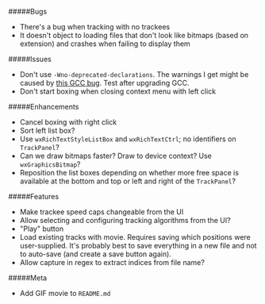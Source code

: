 #####Bugs
* There's a bug when tracking with no trackees
* It doesn't object to loading files that don't look like bitmaps (based on extension) and
  crashes when failing to display them

#####Issues
* Don't use `-Wno-deprecated-declarations`.  The warnings I get might be caused by [this
GCC bug][1].  Test after upgrading GCC.
* Don't start boxing when closing context menu with left click

#####Enhancements
* Cancel boxing with right click
* Sort left list box?
* Use `wxRichTextStyleListBox` and `wxRichTextCtrl`; no identifiers on `TrackPanel`?
* Can we draw bitmaps faster?  Draw to device context?  Use `wxGraphicsBitmap`?
* Reposition the list boxes depending on whether more free space is available at the
  bottom and top or left and right of the `TrackPanel`?

#####Features
* Make trackee speed caps changeable from the UI
* Allow selecting and configuring tracking algorithms from the UI?
* "Play" button
* Load existing tracks with movie.  Requires saving which positions were user-supplied.
  It's probably best to save everything in a new file and not to auto-save (and create a
  save button again).
* Allow capture in regex to extract indices from file name?

#####Meta
* Add GIF movie to `README.md`

[1]: https://gcc.gnu.org/bugzilla/show_bug.cgi?id=65974

<!--- vim: set tw=90 sts=4 sw=4 et spell: -->
